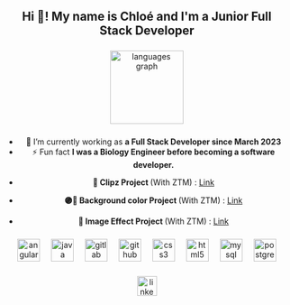 <h2 align="center">Hi 👋! My name is Chloé and I'm a Junior Full Stack Developer </h2>

###

<div align="center">
  <img src="https://github-readme-stats.vercel.app/api/top-langs?username=ChloeGlbrt&locale=en&hide_title=false&layout=compact&card_width=320&langs_count=5&theme=dracula&hide_border=false&order=2" height="130" alt="languages graph"  />
</div>

###
<center>
  <ul> 
    <li>🔭 I’m currently working as <strong>a Full Stack Developer since March 2023</strong></li>
    <li>⚡ Fun fact <strong>I was a Biology Engineer before becoming a software developer.</strong></li>
    <li><p><strong> 🌲 Clipz Project </strong> (With ZTM) : <a href="https://clipz-1.vercel.app/">Link</a></p></li>
    <li><p><strong> 🟣🔴 Background color Project </strong> (With ZTM) : <a href="https://background-color-chloe-portfolio.netlify.app/">Link</a></p></li>
    <li><p><strong> 🔘 Image Effect Project </strong> (With ZTM) : <a href="https://black-white-filter.vercel.app/">Link</a></p></li>
  </ul>
</center>

###

<div align="center">
  <img src="https://cdn.jsdelivr.net/gh/devicons/devicon/icons/angularjs/angularjs-original.svg" height="40" alt="angularjs logo"  />
  <img width="12" />
  <img src="https://cdn.jsdelivr.net/gh/devicons/devicon/icons/java/java-original.svg" height="40" alt="java logo"  />
  <img width="12" />
  <img src="https://cdn.jsdelivr.net/gh/devicons/devicon/icons/gitlab/gitlab-original.svg" height="40" alt="gitlab logo"  />
  <img width="12" />
  <img src="https://cdn.jsdelivr.net/gh/devicons/devicon/icons/github/github-original.svg" height="40" alt="github logo"  />
  <img width="12" />
  <img src="https://cdn.jsdelivr.net/gh/devicons/devicon/icons/css3/css3-original.svg" height="40" alt="css3 logo"  />
  <img width="12" />
  <img src="https://cdn.jsdelivr.net/gh/devicons/devicon/icons/html5/html5-original.svg" height="40" alt="html5 logo"  />
  <img width="12" />
  <img src="https://cdn.jsdelivr.net/gh/devicons/devicon/icons/mysql/mysql-original.svg" height="40" alt="mysql logo"  />
  <img width="12" />
  <img src="https://cdn.jsdelivr.net/gh/devicons/devicon/icons/postgresql/postgresql-original.svg" height="40" alt="postgresql logo"  />
</div>

###

<div align="center">
  <a href="https://www.linkedin.com/in/chloegalbert" target="_blank">
    <img src="https://img.shields.io/static/v1?message=LinkedIn&logo=linkedin&label=&color=0077B5&logoColor=white&labelColor=&style=for-the-badge" height="35" alt="linkedin logo"  />
  </a>
</div>

